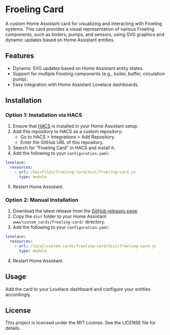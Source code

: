 # Froeling Card

A custom Home Assistant card for visualizing and interacting with Froeling systems. This card provides a visual representation of various Froeling components, such as boilers, pumps, and sensors, using SVG graphics and dynamic updates based on Home Assistant entities.

## Features
- Dynamic SVG updates based on Home Assistant entity states.
- Support for multiple Froeling components (e.g., boiler, buffer, circulation pump).
- Easy integration with Home Assistant Lovelace dashboards.

## Installation

### Option 1: Installation via HACS
1. Ensure that [HACS](https://hacs.xyz/) is installed in your Home Assistant setup.
2. Add this repository to HACS as a custom repository:
   - Go to HACS > Integrations > Add Repository.
   - Enter the GitHub URL of this repository.
3. Search for "Froeling Card" in HACS and install it.
4. Add the following to your `configuration.yaml`:

```yaml
lovelace:
  resources:
    - url: /hacsfiles/froeling-card/dist/froeling-card.js
      type: module
```

5. Restart Home Assistant.

### Option 2: Manual Installation
1. Download the latest release from the [GitHub releases page](https://github.com/GyroGearl00se/lovelace-froeling-card/releases).
2. Copy the `dist` folder to your Home Assistant `www/custom_cards/froeling-card/` directory.
3. Add the following to your `configuration.yaml`:

```yaml
lovelace:
  resources:
    - url: /local/custom_cards/froeling-card/dist/froeling-card.js
      type: module
```

4. Restart Home Assistant.

## Usage

Add the card to your Lovelace dashboard and configure your entities accordingly.


## License

This project is licensed under the MIT License. See the LICENSE file for details.
